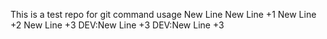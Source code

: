 This is a test repo for git command usage
New Line
New Line +1
New Line +2
New Line +3
DEV:New Line +3
DEV:New Line +3